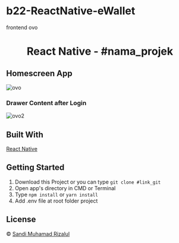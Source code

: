 # b22-ReactNative-eWallet
 frontend ovo

<h1 align='center'>React Native - #nama_projek</h1>

<h2>Homescreen App</h2>

![ovo](https://user-images.githubusercontent.com/79769140/127907045-fcedbda4-b8e1-4f8d-b5c4-2b531a1aee78.png)

<h3>Drawer Content after Login</h3>

![ovo2](https://user-images.githubusercontent.com/79769140/127907061-3c8596f1-09c6-449a-9825-9b190f403e84.png)




## Built With

[React Native](https://reactnative.dev/docs/environment-setup)

## Getting Started

1. Download this Project or you can type `git clone #link_git`
2. Open app's directory in CMD or Terminal
3. Type `npm install` or `yarn install`
4. Add .env file at root folder project

## License

© [Sandi Muhamad Rizalul](https://github.com/PurpleReborn/)
